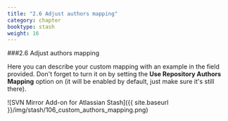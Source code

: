 ```yaml
---
title: "2.6 Adjust authors mapping"
category: chapter
booktype: stash
weight: 16
---
```

###2.6 Adjust authors mapping

Here you can describe your custom mapping with an example in the field provided.
Don't forget to turn it on by setting the **Use Repository Authors Mapping** option on (it will be enabled by default, just make sure it's still there).

![SVN Mirror Add-on for Atlassian Stash]({{ site.baseurl }}/img/stash/106_custom_authors_mapping.png)

[](#up)